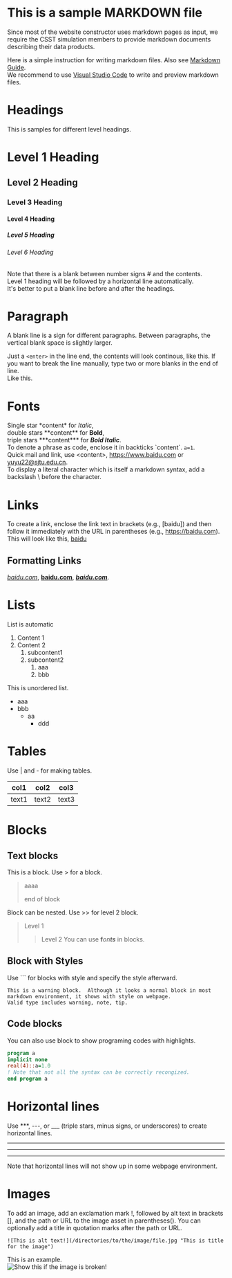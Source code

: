 # This is a sample MARKDOWN file

Since most of the website constructor uses markdown pages as input, we require the CSST simulation members to provide markdown documents describing their data products.  

Here is a simple instruction for writing markdown files.
Also see [Markdown Guide](https://www.markdownguide.org/basic-syntax/).  
We recommend to use [Visual Studio Code](https://code.visualstudio.com/) to write and preview markdown files.

# Headings
This is samples for different level headings.

# Level 1 Heading

## Level 2 Heading

### Level 3 Heading

#### Level 4 Heading

##### Level 5 Heading

###### Level 6 Heading

Note that there is a blank between number signs \# and the contents.  
Level 1 heading will be followed by a horizontal line automatically.  
It's better to put a blank line before and after the headings.  

# Paragraph

A blank line is a sign for different paragraphs.  Between paragraphs, the vertical blank space is slightly larger.

Just a `<enter>` in the line end, the contents will look continous, like this.
If you want to break the line manually, type two or more blanks in the end of line.  
Like this.

# Fonts

Single star \*content\* for *Italic*,  
double stars \*\*content\*\* for **Bold**,  
triple stars \*\*\*content\*\*\* for ***Bold Italic***.  
To denote a phrase as code, enclose it in backticks \`content\`. `a=1`.  
Quick mail and link, use \<content\>, <https://www.baidu.com> or <yuyu22@sjtu.edu.cn>.  
To display a literal character which is itself a markdown syntax, add a backslash \\ before the character.

# Links

To create a link, enclose the link text in brackets (e.g., \[baidu\]) and then follow it immediately with the URL in parentheses (e.g., https://baidu.com).  
This will look like this, [baidu](https://www.baidu.com)

## Formatting Links

*[baidu.com](https://www.baidu.com)*,
**[baidu.com](https://www.baidu.com)**,
***[baidu.com](https://www.baidu.com)***.

# Lists

List is automatic
1. Content 1
2. Content 2  
    1. subcontent1
    2. subcontent2
       1. aaa
       2. bbb

This is unordered list.
- aaa
- bbb
    - aa
       - ddd 

# Tables

Use \| and \- for making tables.

| col1 | col2 | col3 |
| --- | --- | --- |
| text1 | text2 | text3 |

# Blocks

## Text blocks

This is a block.  Use \> for a block.
> aaaa
>
> end of block

Block can be nested.  Use \>\> for level 2 block.
> Level 1
>> Level 2
>> You can use **f***on****ts*** in blocks.

## Block with Styles

Use \`\`\` for blocks with style and specify the style afterward.
```warning
This is a warning block.  Although it looks a normal block in most markdown environment, it shows with style on webpage.  
Valid type includes warning, note, tip.
```

## Code blocks

You can also use block to show programing codes with highlights.
```fortran
program a
implicit none
real(4)::a=1.0
! Note that not all the syntax can be correctly recongized.
end program a
```

# Horizontal lines
Use \*\*\*, \-\-\-, or \_\_\_ (triple stars, minus signs, or underscores) to create horizontal lines.
***
---
___
Note that horizontal lines will not show up in some webpage environment.  

# Images
To add an image, add an exclamation mark \!, followed by alt text in brackets \[\], and the path or URL to the image asset in parentheses\(\). You can optionally add a title in quotation marks after the path or URL.
```
![This is alt text!](/directories/to/the/image/file.jpg "This is title for the image")
```
This is an example.  
![Show this if the image is broken!](https://blog.arxiv.org/files/2021/02/arxiv-logo.svg "arxiv LOGO")


